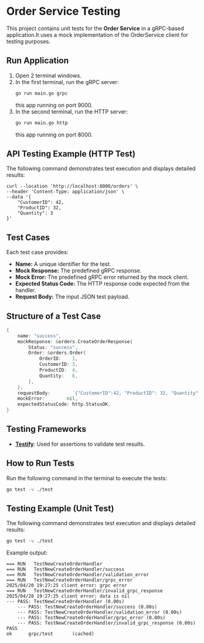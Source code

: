 # Order Service Testing

This project contains unit tests for the **Order Service** in a gRPC-based application.It uses a mock implementation of the OrderService client for testing purposes.

## Run Application
1. Open 2 terminal windows.
2. In the first terminal, run the gRPC server:
    ```bash
    go run main.go grpc
    ```
    this app running on port 9000.
3. In the second terminal, run the HTTP server:
    ```bash
    go run main.go http
    ```
   this app running on port 8000.

## API Testing Example (HTTP Test)
The following command demonstrates test execution and displays detailed results:

```curl
curl --location 'http://localhost:8000/orders' \
--header 'Content-Type: application/json' \
--data '{
    "CustomerID": 42,
    "ProductID": 32,
    "Quantity": 3
}'
```

## Test Cases

Each test case provides:
- **Name:** A unique identifier for the test.
- **Mock Response:** The predefined gRPC response.
- **Mock Error:** The predefined gRPC error returned by the mock client.
- **Expected Status Code:** The HTTP response code expected from the handler.
- **Request Body:** The input JSON test payload.

## Structure of a Test Case

```go
{
	name: "success",
	mockResponse: &orders.CreateOrderResponse{
		Status: "success",
		Order: &orders.Order{
			OrderID:	1,
			CustomerID: 3,
			ProductID:  4,
			Quantity:   6,
		},
	},
	requestBody:		`{"CustomerID":42, "ProductID": 32, "Quantity": 3}`,
	mockError:		  nil,
	expectedStatusCode: http.StatusOK,
}
```

## Testing Frameworks

- [**Testify**](https://github.com/stretchr/testify): Used for assertions to validate test results.

## How to Run Tests

Run the following command in the terminal to execute the tests:

```bash
go test -v ./test
```

## Testing Example (Unit Test)

The following command demonstrates test execution and displays detailed results:

```bash
go test -v ./test
```

Example output:
```aiignore
=== RUN   TestNewCreateOrderHandler
=== RUN   TestNewCreateOrderHandler/success
=== RUN   TestNewCreateOrderHandler/validation_error
=== RUN   TestNewCreateOrderHandler/grpc_error
2025/04/20 19:27:25 client error: grpc error
=== RUN   TestNewCreateOrderHandler/invalid_grpc_response
2025/04/20 19:27:25 client error: data is nil
--- PASS: TestNewCreateOrderHandler (0.00s)
    --- PASS: TestNewCreateOrderHandler/success (0.00s)
    --- PASS: TestNewCreateOrderHandler/validation_error (0.00s)
    --- PASS: TestNewCreateOrderHandler/grpc_error (0.00s)
    --- PASS: TestNewCreateOrderHandler/invalid_grpc_response (0.00s)
PASS
ok      grpc/test       (cached)
```
